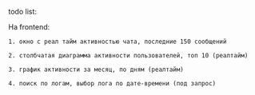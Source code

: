 todo list:

На frontend:

    1. окно с реал тайм активностью чата, последние 150 сообщений

    2. столбчатая диаграмма активности пользователей, топ 10 (реалтайм)

    3. график активности за месяц, по дням (реалтайм)

    4. поиск по логам, выбор лога по дате-времени (под запрос)

